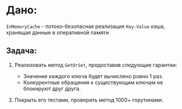 # Дано:
`InMemoryCache` - потоко-безопасная реализация `Key-Value` кэша, хранящая данные в оперативной памяти

## Задача:
1. Реализовать метод `GetOrSet`, предоставив следующие гарантии:
    - Значение каждого ключа будет вычислено ровно 1 раз.
    - Конкурентные обращения к существующим ключам не блокируют друг друга.

2. Покрыть его тестами, проверить метод 1000+ горутинами.
